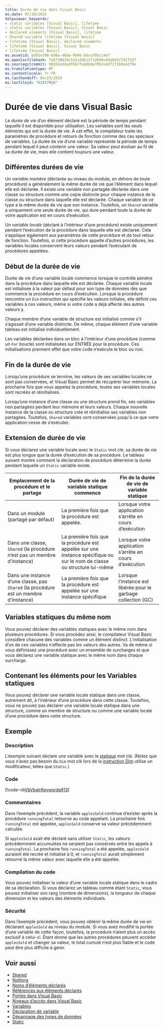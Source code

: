 ```yaml
---
title: Durée de vie dans Visual Basic
ms.date: 07/20/2015
helpviewer_keywords:
- static variables [Visual Basic], lifetime
- static variables [Visual Basic], Visual Basic
- declared elements [Visual Basic], lifetime
- Shared variable lifetime [Visual Basic]
- lifetime [Visual Basic], declared elements
- lifetime [Visual Basic], Visual Basic
- lifetime [Visual Basic]
ms.assetid: bd91e390-690a-469a-9946-8dca70bc14e7
ms.openlocfilehash: 7a8730834c5241ddb1271d689cdda8942741f15f
ms.sourcegitcommit: 9b552addadfb57fab0b9e7852ed4f1f1b8a42f8e
ms.translationtype: MT
ms.contentlocale: fr-FR
ms.lasthandoff: 04/23/2019
ms.locfileid: "61917928"
---
```

# <a name="lifetime-in-visual-basic"></a>Durée de vie dans Visual Basic
Le *durée de vie* d’un élément déclaré est la période de temps pendant laquelle il est disponible pour utilisation. Les variables sont les seuls éléments qui ont la durée de vie. À cet effet, le compilateur traite les paramètres de procédure et retours de fonction comme des cas spéciaux de variables. La durée de vie d’une variable représente la période de temps pendant lequel il peut contenir une valeur. Sa valeur peut évoluer au fil de sa durée de vie, mais elle contient toujours une valeur.  
  
## <a name="different-lifetimes"></a>Différentes durées de vie  
 Un *variable membre* (déclarée au niveau du module, en dehors de toute procédure) a généralement la même durée de vie que l’élément dans lequel elle est déclarée. Il existe une variable non partagée déclarée dans une classe ou structure comme une copie distincte pour chaque instance de la classe ou structure dans laquelle elle est déclarée. Chaque variable de ce type a la même durée de vie que son instance. Toutefois, un `Shared` variable a uniquement une seule durée de vie, qui dure pendant toute la durée de votre application est en cours d’exécution.  
  
 Un *variable locale* (déclaré à l’intérieur d’une procédure) existe uniquement pendant l’exécution de la procédure dans laquelle elle est déclarée. Cela s’applique également aux paramètres de cette procédure et de tout retour de fonction. Toutefois, si cette procédure appelle d’autres procédures, les variables locales conservent leurs valeurs pendant l’exécutant de procédures appelées.  
  
## <a name="beginning-of-lifetime"></a>Début de la durée de vie  
 Durée de vie d’une variable locale commence lorsque le contrôle pénètre dans la procédure dans laquelle elle est déclarée. Chaque variable locale est initialisée à la valeur par défaut pour son type de données dès que commence la procédure en cours d’exécution. Lorsque la procédure rencontre un `Dim` instruction qui spécifie les valeurs initiales, elle définit ces variables à ces valeurs, même si votre code a déjà affecté des autres valeurs y.  
  
 Chaque membre d’une variable de structure est initialisé comme s’il s’agissait d’une variable distincte. De même, chaque élément d’une variable tableau est initialisé individuellement.  
  
 Les variables déclarées dans un bloc à l’intérieur d’une procédure (comme un `For` boucle) sont initialisées sur ENTRÉE pour la procédure. Ces initialisations prennent effet que votre code n’exécute le bloc ou non.  
  
## <a name="end-of-lifetime"></a>Fin de la durée de vie  
 Lorsqu’une procédure se termine, les valeurs de ses variables locales ne sont pas conservées, et Visual Basic permet de récupérer leur mémoire. La prochaine fois que vous appelez la procédure, toutes ses variables locales sont recréés et réinitialisés.  
  
 Lorsqu’une instance d’une classe ou une structure prend fin, ses variables non partagées perdent leur mémoire et leurs valeurs. Chaque nouvelle instance de la classe ou structure crée et réinitialise ses variables non partagées. Toutefois, `Shared` variables sont conservées jusqu'à ce que votre application cesse de s’exécuter.  
  
## <a name="extension-of-lifetime"></a>Extension de durée de vie  
 Si vous déclarez une variable locale avec le `Static` mot clé, sa durée de vie est plus longue que la durée d’exécution de sa procédure. Le tableau suivant montre comment la déclaration de procédure détermine la durée pendant laquelle un `Static` variable existe.  
  
|Emplacement de la procédure et le partage|Durée de vie de variable statique commence|Fin de la durée de vie de variable statique|  
|------------------------------------|-------------------------------------|-----------------------------------|  
|Dans un module (partagé par défaut)|La première fois que la procédure est appelée.|Lorsque votre application s’arrête en cours d’exécution|  
|Dans une classe, `Shared` (la procédure n’est pas un membre d’instance)|La première fois que la procédure est appelée sur une instance spécifique ou sur le nom de classe ou structure lui-même|Lorsque votre application s’arrête en cours d’exécution|  
|Dans une instance d’une classe, pas `Shared` (la procédure est un membre d’instance)|La première fois que la procédure est appelée sur une instance spécifique|Lorsque l’instance est libérée pour le garbage collection (GC)|  
  
## <a name="static-variables-of-the-same-name"></a>Variables statiques du même nom  
 Vous pouvez déclarer des variables statiques avec le même nom dans plusieurs procédures. Si vous procédez ainsi, le compilateur Visual Basic considère chacune des variables comme un élément distinct. L’initialisation d’un de ces variables n’affecte pas les valeurs des autres. Va de même si vous définissez une procédure avec un ensemble de surcharges et que vous déclarez une variable statique avec le même nom dans chaque surcharge.  
  
## <a name="containing-elements-for-static-variables"></a>Contenant les éléments pour les Variables statiques  
 Vous pouvez déclarer une variable locale statique dans une classe, autrement dit, à l’intérieur d’une procédure dans cette classe. Toutefois, vous ne pouvez pas déclarer une variable locale statique dans une structure, comme un membre de structure ou comme une variable locale d’une procédure dans cette structure.  
  
## <a name="example"></a>Exemple  
  
### <a name="description"></a>Description  
 L’exemple suivant déclare une variable avec le [statique](../../../../visual-basic/language-reference/modifiers/static.md) mot clé. (Notez que vous n’avez pas besoin du `Dim` mot clé lors de la [instruction Dim](../../../../visual-basic/language-reference/statements/dim-statement.md) utilise un modificateur, telles que `Static`.)  
  
### <a name="code"></a>Code  
 [!code-vb[VbVbalrKeywords#13](~/samples/snippets/visualbasic/VS_Snippets_VBCSharp/VbVbalrKeywords/VB/class7.vb#13)]  
  
### <a name="comments"></a>Commentaires  
 Dans l’exemple précédent, la variable `applesSold` continue d’exister après la procédure `runningTotal` retourne au code appelant. La prochaine fois `runningTotal` est appelée, `applesSold` conserve sa valeur précédemment calculée.  
  
 Si `applesSold` avait été déclaré sans utiliser `Static`, les valeurs précédemment accumulées ne seraient pas conservés entre les appels à `runningTotal`. La prochaine fois `runningTotal` a été appelée, `applesSold` auraient été recréé et initialisé à 0, et `runningTotal` aurait simplement retourné la même valeur avec laquelle elle a été appelée.  
  
### <a name="compiling-the-code"></a>Compilation du code  
 Vous pouvez initialiser la valeur d’une variable locale statique dans le cadre de sa déclaration. Si vous déclarez un tableau comme étant `Static`, vous pouvez initialiser son rang (nombre de dimensions), la longueur de chaque dimension et les valeurs des éléments individuels.  
  
### <a name="security"></a>Sécurité  
 Dans l’exemple précédent, vous pouvez obtenir la même durée de vie en déclarant `applesSold` au niveau du module. Si vous avez modifié la portée d’une variable de cette façon, toutefois, la procédure n’aient plus un accès exclusif à celui-ci. Étant donné que les autres procédures peuvent accéder `applesSold` et changer sa valeur, le total cumulé n’est plus fiable et le code peut être plus difficile à gérer.  
  
## <a name="see-also"></a>Voir aussi

- [Shared](../../../../visual-basic/language-reference/modifiers/shared.md)
- [Nothing](../../../../visual-basic/language-reference/nothing.md)
- [Noms d’éléments déclarés](../../../../visual-basic/programming-guide/language-features/declared-elements/declared-element-names.md)
- [Références aux éléments déclarés](../../../../visual-basic/programming-guide/language-features/declared-elements/references-to-declared-elements.md)
- [Portée dans Visual Basic](../../../../visual-basic/programming-guide/language-features/declared-elements/scope.md)
- [Niveaux d’accès dans Visual Basic](../../../../visual-basic/programming-guide/language-features/declared-elements/access-levels.md)
- [Variables](../../../../visual-basic/programming-guide/language-features/variables/index.md)
- [Déclaration de variable](../../../../visual-basic/programming-guide/language-features/variables/variable-declaration.md)
- [Dépannage des types de données](../../../../visual-basic/programming-guide/language-features/data-types/troubleshooting-data-types.md)
- [Static](../../../../visual-basic/language-reference/modifiers/static.md)
